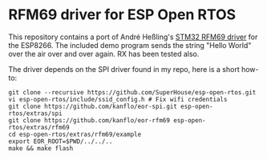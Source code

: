 # RFM69 driver for ESP Open RTOS

This repository contains a port of André Heßling's [STM32 RFM69 driver](https://github.com/ahessling/RFM69-STM32) for the ESP8266. The included demo program sends the string "Hello World" over the air over and over again. RX has been tested also.

The driver depends on the SPI driver found in my repo, here is a short how-to:

```
git clone --recursive https://github.com/SuperHouse/esp-open-rtos.git
vi esp-open-rtos/include/ssid_config.h # Fix wifi credentials
git clone https://github.com/kanflo/eor-spi.git esp-open-rtos/extras/spi
git clone https://github.com/kanflo/eor-rfm69 esp-open-rtos/extras/rfm69
cd esp-open-rtos/extras/rfm69/example
export EOR_ROOT=$PWD/../../..
make && make flash
```
